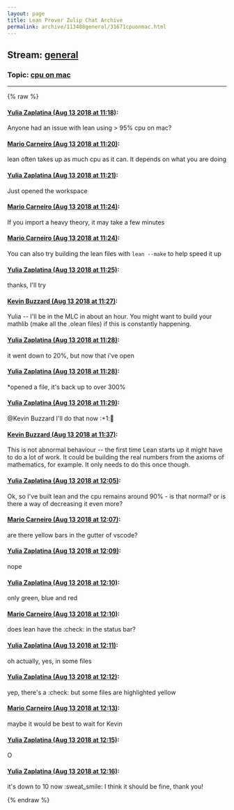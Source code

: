```yaml
---
layout: page
title: Lean Prover Zulip Chat Archive 
permalink: archive/113488general/31671cpuonmac.html
---
```


## Stream: [general](index.html)
### Topic: [cpu on mac](31671cpuonmac.html)

---


{% raw %}
#### [ Yulia Zaplatina (Aug 13 2018 at 11:18)](https://leanprover.zulipchat.com/#narrow/stream/113488-general/topic/cpu%20on%20mac/near/132034358):
<p>Anyone had an issue with lean using &gt; 95% cpu on mac?</p>

#### [ Mario Carneiro (Aug 13 2018 at 11:20)](https://leanprover.zulipchat.com/#narrow/stream/113488-general/topic/cpu%20on%20mac/near/132034433):
<p>lean often takes up as much cpu as it can. It depends on what you are doing</p>

#### [ Yulia Zaplatina (Aug 13 2018 at 11:21)](https://leanprover.zulipchat.com/#narrow/stream/113488-general/topic/cpu%20on%20mac/near/132034448):
<p>Just opened the workspace</p>

#### [ Mario Carneiro (Aug 13 2018 at 11:24)](https://leanprover.zulipchat.com/#narrow/stream/113488-general/topic/cpu%20on%20mac/near/132034604):
<p>If you import a heavy theory, it may take a few minutes</p>

#### [ Mario Carneiro (Aug 13 2018 at 11:24)](https://leanprover.zulipchat.com/#narrow/stream/113488-general/topic/cpu%20on%20mac/near/132034617):
<p>You can also try building the lean files with <code>lean --make</code> to help speed it up</p>

#### [ Yulia Zaplatina (Aug 13 2018 at 11:25)](https://leanprover.zulipchat.com/#narrow/stream/113488-general/topic/cpu%20on%20mac/near/132034639):
<p>thanks, I'll try</p>

#### [ Kevin Buzzard (Aug 13 2018 at 11:27)](https://leanprover.zulipchat.com/#narrow/stream/113488-general/topic/cpu%20on%20mac/near/132034729):
<p>Yulia -- I'll be in the MLC in about an hour. You might want to build your mathlib (make all the .olean files) if this is constantly happening.</p>

#### [ Yulia Zaplatina (Aug 13 2018 at 11:28)](https://leanprover.zulipchat.com/#narrow/stream/113488-general/topic/cpu%20on%20mac/near/132034783):
<p>it went down to 20%, but now that i've open</p>

#### [ Yulia Zaplatina (Aug 13 2018 at 11:28)](https://leanprover.zulipchat.com/#narrow/stream/113488-general/topic/cpu%20on%20mac/near/132034787):
<p>*opened a file, it's back up to over 300%</p>

#### [ Yulia Zaplatina (Aug 13 2018 at 11:29)](https://leanprover.zulipchat.com/#narrow/stream/113488-general/topic/cpu%20on%20mac/near/132034805):
<p><span class="user-mention" data-user-id="110038">@Kevin Buzzard</span> I'll do that now <span class="emoji emoji-1f44d" title="+1">:+1:</span>🏼</p>

#### [ Kevin Buzzard (Aug 13 2018 at 11:37)](https://leanprover.zulipchat.com/#narrow/stream/113488-general/topic/cpu%20on%20mac/near/132035136):
<p>This is not abnormal behaviour -- the first time Lean starts up it might have to do a lot of work. It could be building the real numbers from the axioms of mathematics, for example. It only needs to do this once though.</p>

#### [ Yulia Zaplatina (Aug 13 2018 at 12:05)](https://leanprover.zulipchat.com/#narrow/stream/113488-general/topic/cpu%20on%20mac/near/132036385):
<p>Ok, so I've built lean and the cpu remains around 90% - is that normal? or is there a way of decreasing it even more?</p>

#### [ Mario Carneiro (Aug 13 2018 at 12:07)](https://leanprover.zulipchat.com/#narrow/stream/113488-general/topic/cpu%20on%20mac/near/132036480):
<p>are there yellow bars in the gutter of vscode?</p>

#### [ Yulia Zaplatina (Aug 13 2018 at 12:09)](https://leanprover.zulipchat.com/#narrow/stream/113488-general/topic/cpu%20on%20mac/near/132036563):
<p>nope</p>

#### [ Yulia Zaplatina (Aug 13 2018 at 12:10)](https://leanprover.zulipchat.com/#narrow/stream/113488-general/topic/cpu%20on%20mac/near/132036614):
<p>only green, blue and red</p>

#### [ Mario Carneiro (Aug 13 2018 at 12:10)](https://leanprover.zulipchat.com/#narrow/stream/113488-general/topic/cpu%20on%20mac/near/132036632):
<p>does lean have the <span class="emoji emoji-2705" title="check">:check:</span> in the status bar?</p>

#### [ Yulia Zaplatina (Aug 13 2018 at 12:11)](https://leanprover.zulipchat.com/#narrow/stream/113488-general/topic/cpu%20on%20mac/near/132036633):
<p>oh actually, yes, in some files</p>

#### [ Yulia Zaplatina (Aug 13 2018 at 12:12)](https://leanprover.zulipchat.com/#narrow/stream/113488-general/topic/cpu%20on%20mac/near/132036698):
<p>yep, there's a <span class="emoji emoji-2705" title="check">:check:</span> but some files are highlighted yellow</p>

#### [ Mario Carneiro (Aug 13 2018 at 12:13)](https://leanprover.zulipchat.com/#narrow/stream/113488-general/topic/cpu%20on%20mac/near/132036726):
<p>maybe it would be best to wait for Kevin</p>

#### [ Yulia Zaplatina (Aug 13 2018 at 12:15)](https://leanprover.zulipchat.com/#narrow/stream/113488-general/topic/cpu%20on%20mac/near/132036829):
<p>O</p>

#### [ Yulia Zaplatina (Aug 13 2018 at 12:16)](https://leanprover.zulipchat.com/#narrow/stream/113488-general/topic/cpu%20on%20mac/near/132036883):
<p>it's down to 10 now <span class="emoji emoji-1f605" title="sweat smile">:sweat_smile:</span> I think it should be fine, thank you!</p>


{% endraw %}
